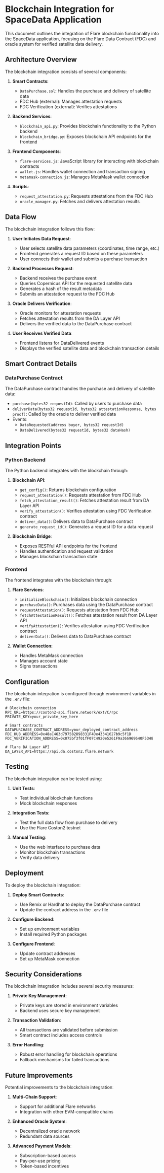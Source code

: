 # Blockchain Integration for SpaceData Application

This document outlines the integration of Flare blockchain functionality into the SpaceData application, focusing on the Flare Data Contract (FDC) and oracle system for verified satellite data delivery.

## Architecture Overview

The blockchain integration consists of several components:

1. **Smart Contracts**:
   - `DataPurchase.sol`: Handles the purchase and delivery of satellite data
   - FDC Hub (external): Manages attestation requests
   - FDC Verification (external): Verifies attestations

2. **Backend Services**:
   - `blockchain_api.py`: Provides blockchain functionality to the Python backend
   - `blockchain_bridge.py`: Exposes blockchain API endpoints for the frontend

3. **Frontend Components**:
   - `flare-services.js`: JavaScript library for interacting with blockchain contracts
   - `wallet.js`: Handles wallet connection and transaction signing
   - `metamask-connection.js`: Manages MetaMask wallet connection

4. **Scripts**:
   - `request_attestation.py`: Requests attestations from the FDC Hub
   - `oracle_manager.py`: Fetches and delivers attestation results

## Data Flow

The blockchain integration follows this flow:

1. **User Initiates Data Request**:
   - User selects satellite data parameters (coordinates, time range, etc.)
   - Frontend generates a request ID based on these parameters
   - User connects their wallet and submits a purchase transaction

2. **Backend Processes Request**:
   - Backend receives the purchase event
   - Queries Copernicus API for the requested satellite data
   - Generates a hash of the result metadata
   - Submits an attestation request to the FDC Hub

3. **Oracle Delivers Verification**:
   - Oracle monitors for attestation requests
   - Fetches attestation results from the DA Layer API
   - Delivers the verified data to the DataPurchase contract

4. **User Receives Verified Data**:
   - Frontend listens for DataDelivered events
   - Displays the verified satellite data and blockchain transaction details

## Smart Contract Details

### DataPurchase Contract

The DataPurchase contract handles the purchase and delivery of satellite data:

- `purchase(bytes32 requestId)`: Called by users to purchase data
- `deliverData(bytes32 requestId, bytes32 attestationResponse, bytes proof)`: Called by the oracle to deliver verified data
- Events:
  - `DataRequested(address buyer, bytes32 requestId)`
  - `DataDelivered(bytes32 requestId, bytes32 dataHash)`

## Integration Points

### Python Backend

The Python backend integrates with the blockchain through:

1. **Blockchain API**:
   - `get_config()`: Returns blockchain configuration
   - `request_attestation()`: Requests attestation from FDC Hub
   - `fetch_attestation_result()`: Fetches attestation result from DA Layer API
   - `verify_attestation()`: Verifies attestation using FDC Verification contract
   - `deliver_data()`: Delivers data to DataPurchase contract
   - `generate_request_id()`: Generates a request ID for a data request

2. **Blockchain Bridge**:
   - Exposes RESTful API endpoints for the frontend
   - Handles authentication and request validation
   - Manages blockchain transaction state

### Frontend

The frontend integrates with the blockchain through:

1. **Flare Services**:
   - `initializeBlockchain()`: Initializes blockchain connection
   - `purchaseData()`: Purchases data using the DataPurchase contract
   - `requestAttestation()`: Requests attestation from FDC Hub
   - `fetchAttestationResult()`: Fetches attestation result from DA Layer API
   - `verifyAttestation()`: Verifies attestation using FDC Verification contract
   - `deliverData()`: Delivers data to DataPurchase contract

2. **Wallet Connection**:
   - Handles MetaMask connection
   - Manages account state
   - Signs transactions

## Configuration

The blockchain integration is configured through environment variables in the `.env` file:

```
# Blockchain connection
RPC_URL=https://coston2-api.flare.network/ext/C/rpc
PRIVATE_KEY=your_private_key_here

# Smart contracts
DATAPURCHASE_CONTRACT_ADDRESS=your_deployed_contract_address
FDC_HUB_ADDRESS=0x48aC463d797582898331F4De43341627b9c5f1D
FDC_VERIFICATION_ADDRESS=0x075bf3f01fF07C4920e5261F9a366969640F5348

# Flare DA Layer API
DA_LAYER_API=https://api.da.coston2.flare.network
```

## Testing

The blockchain integration can be tested using:

1. **Unit Tests**:
   - Test individual blockchain functions
   - Mock blockchain responses

2. **Integration Tests**:
   - Test the full data flow from purchase to delivery
   - Use the Flare Coston2 testnet

3. **Manual Testing**:
   - Use the web interface to purchase data
   - Monitor blockchain transactions
   - Verify data delivery

## Deployment

To deploy the blockchain integration:

1. **Deploy Smart Contracts**:
   - Use Remix or Hardhat to deploy the DataPurchase contract
   - Update the contract address in the `.env` file

2. **Configure Backend**:
   - Set up environment variables
   - Install required Python packages

3. **Configure Frontend**:
   - Update contract addresses
   - Set up MetaMask connection

## Security Considerations

The blockchain integration includes several security measures:

1. **Private Key Management**:
   - Private keys are stored in environment variables
   - Backend uses secure key management

2. **Transaction Validation**:
   - All transactions are validated before submission
   - Smart contract includes access controls

3. **Error Handling**:
   - Robust error handling for blockchain operations
   - Fallback mechanisms for failed transactions

## Future Improvements

Potential improvements to the blockchain integration:

1. **Multi-Chain Support**:
   - Support for additional Flare networks
   - Integration with other EVM-compatible chains

2. **Enhanced Oracle System**:
   - Decentralized oracle network
   - Redundant data sources

3. **Advanced Payment Models**:
   - Subscription-based access
   - Pay-per-use pricing
   - Token-based incentives
